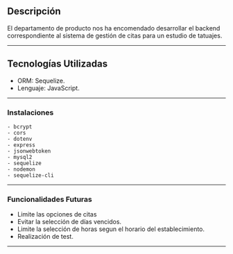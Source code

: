 
## Descripción
El departamento de producto nos ha encomendado desarrollar el backend correspondiente al sistema de gestión de citas para un estudio de tatuajes.

***
## Tecnologías Utilizadas

- ORM: Sequelize.
- Lenguaje: JavaScript.

***


### Instalaciones

    - bcrypt
    - cors
    - dotenv
    - express
    - jsonwebtoken
    - mysql2
    - sequelize
    - nodemon
    - sequelize-cli
  ***

  

 ### Funcionalidades Futuras

 - Limite las opciones de citas
 - Evitar la selección de días vencidos.
 - Limite la selección de horas segun el horario del establecimiento.
 - Realización de test.

 ***